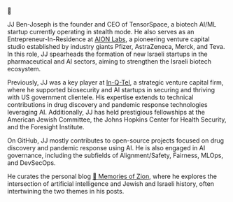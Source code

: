 👋

JJ Ben-Joseph is the founder and CEO of TensorSpace, a biotech AI/ML startup currently operating in stealth mode. He also serves as an Entrepreneur-In-Residence at [AION Labs](https://aionlabs.com), a pioneering venture capital studio established by industry giants Pfizer, AstraZeneca, Merck, and Teva. In this role, JJ spearheads the formation of new Israeli startups in the pharmaceutical and AI sectors, aiming to strengthen the Israeli biotech ecosystem.

Previously, JJ was a key player at [In-Q-Tel](https://www.iqt.org), a strategic venture capital firm, where he supported biosecurity and AI startups in securing and thriving with US government clientele. His expertise extends to technical contributions in drug discovery and pandemic response technologies leveraging AI. Additionally, JJ has held prestigious fellowships at the American Jewish Committee, the Johns Hopkins Center for Health Security, and the Foresight Institute.

On GitHub, JJ mostly contributes to open-source projects focused on drug discovery and pandemic response using AI. He is also engaged in AI governance, including the subfields of Alignment/Safety, Fairness, MLOps, and DevSecOps.

He curates the personal blog [🪬 Memories of Zion](https://www.memoriesofzion.com/), where he explores the intersection of artificial intelligence and Jewish and Israeli history, often intertwining the two themes in his posts.


<!---
jbenjoseph/jbenjoseph is a ✨ special ✨ repository because its `README.md` (this file) appears on your GitHub profile.
You can click the Preview link to take a look at your changes.
--->
